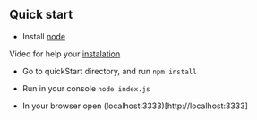 ## Quick start

- Install [node](https://nodejs.org/en/)

Video for help your [instalation](https://docs.npmjs.com/getting-started/installing-node)

- Go to quickStart directory, and run `npm install`

- Run in your console `node index.js`

- In your browser open (localhost:3333)[http://localhost:3333]